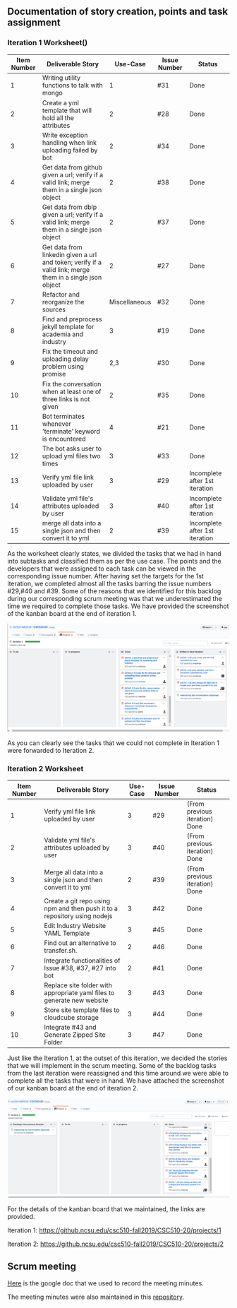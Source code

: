 ## Documentation of story creation, points and task assignment
### Iteration 1 Worksheet()
Item Number | Deliverable Story | Use-Case  | Issue Number  | Status|
|---|---|---|---|---|
|1| Writing utility functions to talk with mongo| 1 | #31  |  Done|
|2| Create a yml template that will hold all the attributes | 2 | #28 | Done| 
|3| Write exception handling when link uploading failed by bot| 2 |#34|Done|
|4| Get data from github given a url; verify if a valid link; merge them in a single json object  |2|#38| Done|
|5| Get data from dblp given a url; verify if a valid link; merge them in a single json object|2|#37| Done|
|6| Get data from linkedin given a url and token; verify if a valid link; merge them in a single json object|2|#27| Done|
|7|Refactor and reorganize the sources |Miscellaneous|#32| Done|
|8|Find and preprocess jekyll template for academia and industry |3|#19| Done|
|9|Fix the timeout and uploading delay problem using promise |2,3|#30| Done|
|10|Fix the conversation when at least one of three links is not given |2|#35| Done|
|11|Bot terminates whenever 'terminate' keyword is encountered |4|#21|Done|
|12|The bot asks user to upload yml files two times |3|#33|Done|
|13|Verify yml file link uploaded by user|3|#29|Incomplete after 1st iteration|
|14|Validate yml file's attributes uploaded by user|3|#40|Incomplete after 1st iteration|
|15|merge all data into a single json and then convert it to yml|2| #39|Incomplete after 1st iteration|

As the worksheet clearly states, we divided the tasks that we had in hand into subtasks and classified them as per the use case. The points and the developers that were assigned to each task can be viewed in the corresponding issue number. After having set the targets for the 1st iteration, we completed almost all the tasks barring the issue numbers #29,#40 and #39. Some of the reasons that we identified for this backlog during our corresponding scrum meeting was that we underestimated the time we required to complete those tasks. We have provided the screenshot of the kanban board at the end of iteration 1. 

![](Iteration1KANBAN.png)

As you can clearly see the tasks that we could not complete in Iteration 1 were forwarded to Iteration 2.

### Iteration 2 Worksheet
Item Number | Deliverable Story | Use-Case  | Issue Number  | Status|
|---|---|---|---|---|
|1|Verify yml file link uploaded by user|3|#29|(From previous iteration) Done|
|2|Validate yml file's attributes uploaded by user |3|#40|(From previous iteration) Done|
|3|Merge all data into a single json and then convert it to yml|2|#39|(From previous iteration) Done|
|4|Create a git repo using npm and then push it to a repository using nodejs|3|#42|Done|
|5|Edit Industry Website YAML Template|3|#45|Done|
|6|Find out an alternative to transfer.sh.|2|#46|Done|
|7|Integrate functionalities of Issue #38, #37, #27 into bot|2|#41|Done|
|8|Replace site folder with appropriate yaml files to generate new website|3|#43|Done|
|9|Store site template files to cloudcube storage|3|#44|Done|
|10|Integrate #43 and Generate Zipped Site Folder|3|#47|Done|

Just like the Iteration 1, at the outset of this iteration, we decided the stories that we will implement in the scrum meeting. Some of the backlog tasks from the last iteration were reassigned and this time around we were able to complete all the tasks that were in hand. We have attached the screenshot of our kanban board at the end of iteration 2.

![](Iteration2KANBAN.png)

For the details of the kanban board that we maintained, the links are provided.

Iteration 1: https://github.ncsu.edu/csc510-fall2019/CSC510-20/projects/1

Iteration 2: https://github.ncsu.edu/csc510-fall2019/CSC510-20/projects/2

## Scrum meeting
[Here](https://docs.google.com/document/d/1WSpF12QC6ngRVm-wY1Dg5f6evlgZ2TMK4O29R8ocZuU/edit?usp=sharing) is the google doc that we  used to record the meeting minutes.

The meeting minutes were also maintained in this [repository](../SCRUM_Meeting_Minutes/meetingMinutes.md).